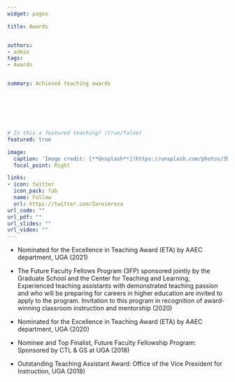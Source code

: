 ```yaml
---
widget: pages

title: Awards


authors:
- admin
tags: 
- Awards


summary: Achieved teaching awards







# Is this a featured teaching? (true/false)
featured: true

image:
  caption: 'Image credit: [**Unsplash**](https://unsplash.com/photos/3D_HEyuDmXM)'
  focal_point: Right

links:
- icon: twitter
  icon_pack: fab
  name: Follow
  url: https://twitter.com/Zareimreza
url_code: ""
url_pdf: ""
url_slides: ""
url_video: ""
---
```



- Nominated for the Excellence in Teaching Award (ETA) by AAEC department, UGA (2021)
- The Future Faculty Fellows Program (3FP) sponsored jointly by the Graduate School and the Center for Teaching and Learning, Experienced teaching assistants with demonstrated teaching passion and who will be preparing for careers in higher education are invited to apply to the program. Invitation to this program in recognition of award-winning classroom instruction and mentorship (2020)

- Nominated for the Excellence in Teaching Award (ETA) by AAEC department, UGA (2020)

- Nominee and Top Finalist, Future Faculty Fellowship Program: Sponsored by CTL & GS at UGA (2018)

- Outstanding Teaching Assistant Award: Office of the Vice President for Instruction, UGA (2018)

